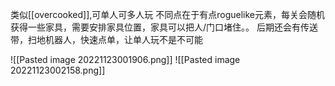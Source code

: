 类似[[overcooked]],可单人可多人玩
不同点在于有点roguelike元素，每关会随机获得一些家具，需要安排家具位置，家具可以把人/门口堵住。。
后期还会有传送带，扫地机器人，快速点单，让单人玩不是不可能



![[Pasted image 20221123001906.png]]
![[Pasted image 20221123002158.png]]